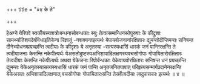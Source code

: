 +++
title = "०४ के ते"

+++

हेअग्ने येरिपवे स्वकीयस्यशत्रोःबन्धनासोबन्धकाः स्युः तेत्वत्सम्बन्धिनस्तेपुरुषाः के कीद्रुशाः सामर्थ्यातिशयदेवंविधाइतिकेना पिज्ञातुं -नशक्यन्तइत्यर्थः येपायवोजनानांरक्षितारः द्युमन्तोदीप्तिमन्तः सनिषन्त दीनेभ्योधनम्प्रयच्छन्ति त्वदीयाः के कीदृशाः ये अनृतस्या -सत्यस्यधासिं धारकं जनं पान्तिरक्षन्ति ते त्वदीयाजनाः केसन्ति नकेपीत्यर्थः येअसतोदुष्टस्यअभिशापादिलक्षणस्यवचसोगोपाः गोपायितारोरक्षितारः तेत्वदीयाः केसन्ति नकेपीत्यर्थः अथवा येकेजनाः रिपोर्बन्धकाः येकेपायवोरक्षितारः सनिषन्त धनं प्रयच्छन्ति द्युमन्तः येकेअनृतस्यासत्यस्यधासिं धारकं जनं पान्ति अनृतजनितपापात् परिहृत्यसन्मार्गप्रदानेनरक्षन्ति येकेअसतः अभिशापादिलक्षणात् वचसोगोपाः गोपायितारःसन्ति तेसर्वेत्वदीयाः त्वदुपासकाः इत्यर्थः ॥ ४ ॥